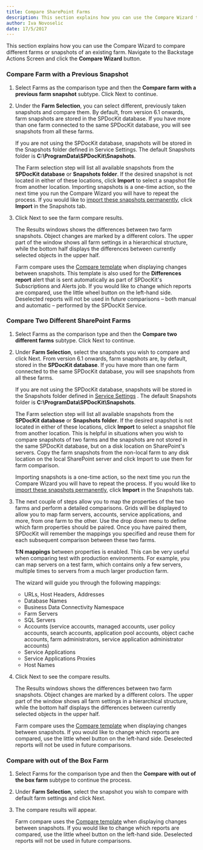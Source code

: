 ```yaml
---
title: Compare SharePoint Farms
description: This section explains how you can use the Compare Wizard to compare different farms or snapshots of an existing farm.
author: Iva Novoselic
date: 17/5/2017
---
```

This section explains how you can use the Compare Wizard to compare different farms or snapshots of an existing farm. Navigate to the Backstage Actions Screen and click the __Compare Wizard__ button.

### Compare Farm with a Previous Snapshot

1. Select Farms as the comparison type and then the __Compare farm with a previous farm snapshot__ subtype. Click Next to continue. 

1. Under the __Farm Selection__, you can select different, previously taken snapshots and compare them. By default, from version 6.1 onwards, farm snapshots are stored in the SPDocKit database. If you have more than one farm connected to the same SPDocKit database, you will see snapshots from all these farms. 

    If you are not using the SPDocKit database, snapshots will be stored in the Snapshots folder defined in Service Settings. The default Snapshots folder is __C:\ProgramData\SPDocKit\Snapshots__.

   The Farm selection step will list all available snapshots from the __SPDocKit database__ or __Snapshots folder__. If the desired snapshot is not located in either of these locations, click __Import__ to select a snapshot file from another location. Importing snapshots is a one-time action, so the next time you run the Compare Wizard you will have to repeat the process. If you would like to [import these snapshots permanently](#intrenal/get-to-know-spdockit/snapshots-screen), click __Import__ in the Snapshots tab.

1. Click Next to see the farm compare results.

    The Results windows shows the differences between two farm snapshots.
    Object changes are marked by a different colors. The upper part of the window shows all farm settings in a hierarchical structure, while the bottom half displays the differences between currently selected objects in the upper half.

    Farm compare uses the [Compare template](#internal/get-to-know-spdockit/backstage-screen/options-wizard/#compare) when displaying changes between snapshots. This template is also used for the __Differences report__ alert that is sent automatically as part of SPDocKit's Subscriptions and Alerts job. If you would like to change which reports are compared, use the little wheel button on the left-hand side. Deselected reports will not be used in future comparisons – both manual and automatic – performed by the SPDocKit Service.


### Compare Two Different SharePoint Farms
1. Select Farms as the comparison type and then the __Compare two different farms__ subtype. Click Next to continue.

1. Under __Farm Selection__, select the snapshots you wish to compare and click Next. From version 6.1 onwards, farm snapshots are, by default, stored in the __SPDocKit database__. If you have more than one farm connected to the same SPDocKit database, you will see snapshots from all these farms.

   If you are not using the SPDocKit database, snapshots will be stored in the Snapshots folder defined in [Service Settings](#internal/get-to-know-spdockit/backstage-screen/options-wizard#service-settings) . The default Snapshots folder is __C:\ProgramData\SPDocKit\Snapshots__.

   The Farm selection step will list all available snapshots from the __SPDocKit database__ or __Snapshots folder__. If the desired snapshot is not located in either of these locations, click __Import__ to select a snapshot file from another location.  This is helpful in situations when you wish to compare snapshots of two farms and the snapshots are not stored in the same SPDocKit database, but on a disk location on SharePoint's servers. Copy the farm snapshots from the non-local farm to any disk location on the local SharePoint server and click Import to use them for farm comparison.

    Importing snapshots is a one-time action, so the next time you run the Compare Wizard you will have to repeat the process. If you would like to [import these snapshots permanently](#intrenal/get-to-know-spdockit/snapshots-screen), click __Import__ in the Snapshots tab.

1. The next couple of steps allow you to map the properties of the two farms and perform a detailed comparisons. Grids will be displayed to allow you to map farm servers, accounts, service applications, and more, from one farm to the other. Use the drop down menu to define which farm properties should be paired. Once you have paired them, SPDocKit will remember the mappings you specified and reuse them for each subsequent comparison between these two farms.

    __1:N mappings__ between properties is enabled. This can be very useful when comparing test with production environments. For example, you can map servers on a test farm, which contains only a few servers, multiple times to servers from a much larger production farm.
    
    The wizard will guide you through the following mappings:
    * URLs, Host Headers, Addresses
    * Database Names
    * Business Data Connectivity Namespace
    * Farm Servers
    * SQL Servers
    * Accounts (service accounts, managed accounts, user policy accounts, search accounts, application pool accounts, object cache accounts, farm administrators, service application administrator accounts)
    * Service Applications
    * Service Applications Proxies
    * Host Names

1. Click Next to see the compare results.

    The Results windows shows the differences between two farm snapshots.
    Object changes are marked by a different colors. The upper part of the window shows all farm settings in a hierarchical structure, while the bottom half displays the differences between currently selected objects in the upper half.

    Farm compare uses the [Compare template](#internal/get-to-know-spdockit/backstage-screen/options-wizard/#compare) when displaying changes between snapshots. If you would like to change which reports are compared, use the little wheel button on the left-hand side. Deselected reports will not be used in future comparisons.

### Compare with out of the Box Farm
1. Select Farms for the comparison type and then the __Compare with out of the box farm__ subtype to continue the process.

1. Under __Farm Selection__, select the snapshot you wish to compare with default farm settings and click Next.

1. The compare results will appear. 
  
   Farm compare uses the [Compare template](#internal/get-to-know-spdockit/backstage-screen/options-wizard/#compare) when displaying changes between snapshots. If you would like to change which reports are compared, use the little wheel button on the left-hand side. Deselected reports will not be used in future comparisons.
